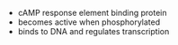 - cAMP response element binding protein 
- becomes active when phosphorylated 
- binds to DNA and regulates transcription 